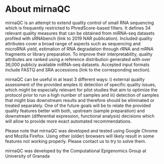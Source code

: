 # About mirnaQC


mirnaQC is an attempt to extend quality control of small RNA sequencing which is frequently restricted to PhredScore-based filters. It defines 34 relevant quality measures that can be obtained from miRNA-seq datasets profiled with sRNAbench (link to 2019 NAR publication). 
Included quality attributes cover a broad range of aspects such as sequencing and microRNA yield, estimation of RNA degradation through rRNA and mRNA fragments or library preparation. To improve their interpretability, quality attributes are ranked using a reference distribution generated with over 36,000 publicly available miRNA-seq datasets. Accepted input formats include FASTQ and SRA accessions (link to the corresponding section). 

mirnaQC can be useful in at least 3 different ways: i) external quality assessment of the provided amples  ii) detection of specific quality issues, which might be especially relevant for pilot studies that aim to optimize the protocol prior to run a high number of samples and iii) detection of samples that might bias downstream results and therefore should be eliminated or treated separately. 
One of the future goals will be to relate the provided quality features better with both, upstream (sample preparation) and downstream (differential expression, functional analysis) decisions which will allow to provide more exact automated recommendations. 

Please note that mirnaQC was developed and tested using Google Chrome and Mozilla Firefox. Using other (older) browsers will likely result in some features not working properly. Please contact us to try to solve them.

mirnaQC was developed by the Computational Epigenomics Group at University of Granada